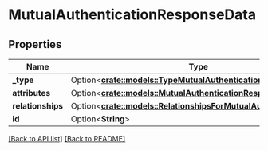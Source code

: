 # MutualAuthenticationResponseData

## Properties

Name | Type | Description | Notes
------------ | ------------- | ------------- | -------------
**_type** | Option<[**crate::models::TypeMutualAuthentication**](TypeMutualAuthentication.md)> |  | 
**attributes** | Option<[**crate::models::MutualAuthenticationResponseAttributes**](MutualAuthenticationResponseAttributes.md)> |  | 
**relationships** | Option<[**crate::models::RelationshipsForMutualAuthentication**](RelationshipsForMutualAuthentication.md)> |  | 
**id** | Option<**String**> |  | [readonly]

[[Back to API list]](../README.md#documentation-for-api-endpoints) [[Back to README]](../README.md)


